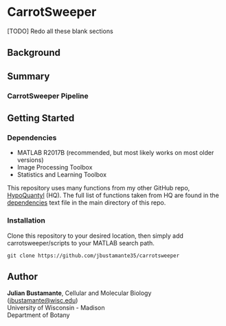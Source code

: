 # CarrotSweeper

[TODO]
Redo all these blank sections

## Background

## Summary

### CarrotSweeper Pipeline

## Getting Started
### Dependencies
- MATLAB R2017B (recommended, but most likely works on most older versions)
- Image Processing Toolbox
- Statistics and Learning Toolbox

This repository uses many functions from my other GitHub repo,
[HypoQuantyl](https://github.com/jbustamante35/hypoquantyl) (HQ). The full list
of functions taken from HQ are found in the [dependencies](./dependencies) text
file in the main directory of this repo.

### Installation
Clone this repository to your desired location, then simply add
carrotsweeper/scripts to your MATLAB search path.

```
git clone https://github.com/jbustamante35/carrotsweeper
```

## Author
**Julian Bustamante**, Cellular and Molecular Biology (<jbustamante@wisc.edu>) <br />
	University of Wisconsin - Madison <br />
	Department of Botany <br />


